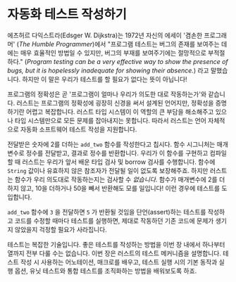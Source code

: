 # 자동화 테스트 작성하기

에츠허르 다익스트라(Edsger W. Dijkstra)는 1972년 자신의 에세이 '겸손한 프로그래머' (*The Humble Programmer*)에서
"프로그램 테스트는 버그의 존재를 보여주는 데에는 매우 효율적인 방법일 수 있지만, 버그의 부재를 보여주기에는 절망적으로 부적절하다."
(*Program testing can be a very effective way to show the presence of bugs, but it is hopelessly inadequate for showing their absence.*)
라고 말했습니다. 하지만 이 말은 우리가 테스트를 할 필요가 없다는 뜻이 아닙니다!

프로그램의 정확성은 곧 '프로그램이 얼마나 우리가 의도한 대로 작동하는가'와 같습니다.
러스트는 프로그램의 정확성에 굉장히 신경을 써서 설계된 언어지만,
정확성을 증명하기란 어렵고 복잡합니다. 러스트 타입 시스템이 이 역할의
큰 부담을 해소해주고 있으나 타입 시스템만으로 모든 문제를 잡아내지는 못합니다.
따라서 러스트는 언어 자체적으로 자동화 소프트웨어 테스트 작성을 지원합니다.

전달받은 숫자에 2를 더하는 `add_two` 함수를 작성한다고 칩시다.
함수 시그니처는 매개변수로 정수를 전달받고, 결과로 정수를 반환합니다.
우리가 이 함수를 구현하고 컴파일할 때 러스트는
우리가 앞서 배운 타입 검사 및 borrow 검사를 수행합니다.
함수에 `String` 값이나 유효하지 않은 참조자가 전달될 일이 없도록 보장해주죠.
하지만 러스트는 함수가 우리 의도대로 작동하는지는 검사할 수 *없습니다.*
함수가 매개변수에 2를 더하지 않고, 10을 더하거나 50을 빼서 반환해도 모를
일입니다! 이런 경우에 테스트를 도입합니다.

`add_two` 함수에 `3` 을 전달하면 `5` 가 반환될 것임을 단언(assert)하는 테스트를 작성하고
코드를 수정할 때마다 테스트를 실행하면, 제대로 작동하던 기존 코드에
문제가 생기지 않았을지 걱정할 필요가
사라집니다.

테스트는 복잡한 기술입니다. 좋은 테스트를 작성하는 방법을 이번 장 내에서
하나부터 열까지 전부 다룰 수는 없습니다. 이번 장은 러스트의 테스트 메커니즘을 설명합니다.
테스트 작성 시 사용하는 어노테이션, 매크로를 배우고,
테스트 실행 시의 기본 동작과 실행 옵션, 유닛 테스트와
통합 테스트를 조직화하는 방법을 배워보도록 하죠.
